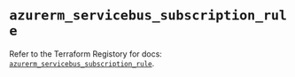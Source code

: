 # `azurerm_servicebus_subscription_rule`

Refer to the Terraform Registory for docs: [`azurerm_servicebus_subscription_rule`](https://registry.terraform.io/providers/hashicorp/azurerm/3.69.0/docs/resources/servicebus_subscription_rule).
